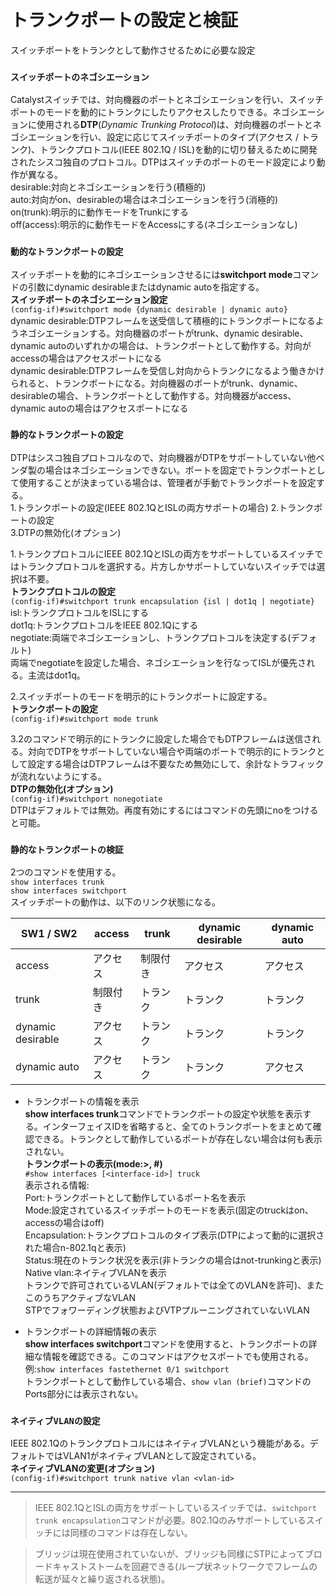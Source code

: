 # トランクポートの設定と検証
スイッチポートをトランクとして動作させるために必要な設定

### `スイッチポートのネゴシエーション`
Catalystスイッチでは、対向機器のポートとネゴシエーションを行い、スイッチポートのモードを動的にトランクにしたりアクセスしたりできる。ネゴシエーションに使用される**DTP**(*Dynamic Trunking Protocol*)は、対向機器のポートとネゴシエーションを行い、設定に応じてスイッチポートのタイプ(アクセス / トランク)、トランクプロトコル(IEEE 802.1Q / ISL)を動的に切り替えるために開発されたシスコ独自のプロトコル。DTPはスイッチのポートのモード設定により動作が異なる。  
desirable:対向とネゴシエーションを行う(積極的)  
auto:対向がon、desirableの場合はネゴシエーションを行う(消極的)  
on(trunk):明示的に動作モードをTrunkにする  
off(access):明示的に動作モードをAccessにする(ネゴシエーションなし)

### `動的なトランクポートの設定`
スイッチポートを動的にネゴシエーションさせるには**switchport mode**コマンドの引数にdynamic desirableまたはdynamic autoを指定する。  
**スイッチポートのネゴシエーション設定**  
`(config-if)#switchport mode {dynamic desirable | dynamic auto}`  
dynamic desirable:DTPフレームを送受信して積極的にトランクポートになるようネゴシエーションする。対向機器のポートがtrunk、dynamic desirable、dynamic autoのいずれかの場合は、トランクポートとして動作する。対向がaccessの場合はアクセスポートになる  
dynamic desirable:DTPフレームを受信し対向からトランクになるよう働きかけられると、トランクポートになる。対向機器のポートがtrunk、dynamic、desirableの場合、トランクポートとして動作する。対向機器がaccess、dynamic autoの場合はアクセスポートになる

### `静的なトランクポートの設定`
DTPはシスコ独自プロトコルなので、対向機器がDTPをサポートしていない他ベンダ製の場合はネゴシエーションできない。ポートを固定でトランクポートとして使用することが決まっている場合は、管理者が手動でトランクポートを設定する。  
1.トランクポートの設定(IEEE 802.1QとISLの両方サポートの場合)
2.トランクポートの設定  
3.DTPの無効化(オプション)

1.トランクプロトコルにIEEE 802.1QとISLの両方をサポートしているスイッチではトランクプロトコルを選択する。片方しかサポートしていないスイッチでは選択は不要。  
**トランクプロトコルの設定**  
`(config-if)#switchport trunk encapsulation {isl | dot1q | negotiate}`  
isl:トランクプロトコルをISLにする  
dot1q:トランクプロトコルをIEEE 802.1Qにする  
negotiate:両端でネゴシエーションし、トランクプロトコルを決定する(デフォルト)  
両端でnegotiateを設定した場合、ネゴシエーションを行なってISLが優先される。主流はdot1q。

2.スイッチポートのモードを明示的にトランクポートに設定する。  
**トランクポートの設定**  
`(config-if)#switchport mode trunk`

3.2のコマンドで明示的にトランクに設定した場合でもDTPフレームは送信される。対向でDTPをサポートしていない場合や両端のポートで明示的にトランクとして設定する場合はDTPフレームは不要なため無効にして、余計なトラフィックが流れないようにする。  
**DTPの無効化(オプション)**  
`(config-if)#switchport nonegotiate`  
DTPはデフォルトでは無効。再度有効にするにはコマンドの先頭にnoをつけると可能。

### `静的なトランクポートの検証`
2つのコマンドを使用する。  
`show interfaces trunk`  
`show interfaces switchport`  
スイッチポートの動作は、以下のリンク状態になる。

|SW1 / SW2        |access|trunk  |dynamic desirable|dynamic auto|
|-----------------|------|-------|-----------------|------------|
|access           |アクセス|制限付き|アクセス          |アクセス     |
|trunk            |制限付き|トランク|トランク          |トランク     |
|dynamic desirable|アクセス|トランク|トランク          |トランク     |
|dynamic auto     |アクセス|トランク|トランク          |アクセス     |

- トランクポートの情報を表示  
**show interfaces trunk**コマンドでトランクポートの設定や状態を表示する。インターフェイスIDを省略すると、全てのトランクポートをまとめて確認できる。トランクとして動作しているポートが存在しない場合は何も表示されない。  
**トランクポートの表示(mode:>, #)**  
`#show interfaces [<interface-id>] truck`  
表示される情報:  
Port:トランクポートとして動作しているポート名を表示  
Mode:設定されているスイッチポートのモードを表示(固定のtruckはon、accessの場合はoff)  
Encapsulation:トランクプロトコルのタイプ表示(DTPによって動的に選択された場合n-802.1qと表示)  
Status:現在のトランク状況を表示(非トランクの場合はnot-trunkingと表示)  
Native vlan:ネイティブVLANを表示  
トランクで許可されているVLAN(デフォルトでは全てのVLANを許可)、またこのうちアクティブなVLAN  
STPでフォワーディング状態およびVTPプルーニングされていないVLAN

- トランクポートの詳細情報の表示  
**show interfaces switchport**コマンドを使用すると、トランクポートの詳細な情報を確認できる。このコマンドはアクセスポートでも使用される。例:`show interfaces fastethernet 0/1 switchport`  
トランクポートとして動作している場合、`show vlan (brief)`コマンドのPorts部分には表示されない。

### `ネイティブVLANの設定`
IEEE 802.1QのトランクプロトコルにはネイティブVLANという機能がある。デフォルトではVLAN1がネイティブVLANとして設定されている。  
**ネイティブVLANの変更(オプション)**  
`(config-if)#switchport trunk native vlan <vlan-id>`

---
> IEEE 802.1QとISLの両方をサポートしているスイッチでは、`switchport trunk encapsulation`コマンドが必要。802.1Qのみサポートしているスイッチには同様のコマンドは存在しない。

> ブリッジは現在使用されていないが、ブリッジも同様にSTPによってブロードキャストストームを回避できる(ループ状ネットワークでフレームの転送が延々と繰り返される状態)。
